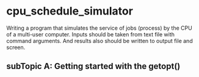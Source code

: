 # cpu_schedule_simulator
Writing a program that simulates the service of jobs (process) by the CPU of a multi-user computer. Inputs should be taken from text file with command arguments. And results also should be written to output file and screen.

## subTopic A: Getting started with the getopt()
